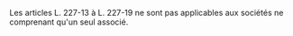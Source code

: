   
Les articles L. 227-13 à L. 227-19 ne sont pas applicables aux sociétés ne comprenant qu'un seul associé.  

  

